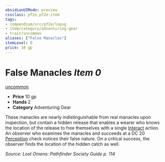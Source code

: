 ```yaml
---
obsidianUIMode: preview
cssclass: pf2e,pf2e-item
tags:
- compendium/src/pf2e/lopsg
- item/category/adventuring-gear
- trait/uncommon
aliases: ["False Manacles"]
itemLevel: 0
price: 10 gp
---
```

# False Manacles *Item 0*  
[uncommon](../../../rules/traits/uncommon.md)  

- **Price** 10 gp
- **Hands** 2
- **Category** Adventuring Gear

These manacles are nearly indistinguishable from real manacles upon inspection, but contain a hidden release that enables a wearer who knows the location of the release to free themselves with a single [Interact](../../../rules/actions/interact.md) action. An observer who examines the manacles and succeeds at a DC 20 [Perception](../../skills.md#Perception) check notices their false nature. On a critical success, the observer finds the location of the hidden catch as well.

*Source: Lost Omens: Pathfinder Society Guide p. 114*
